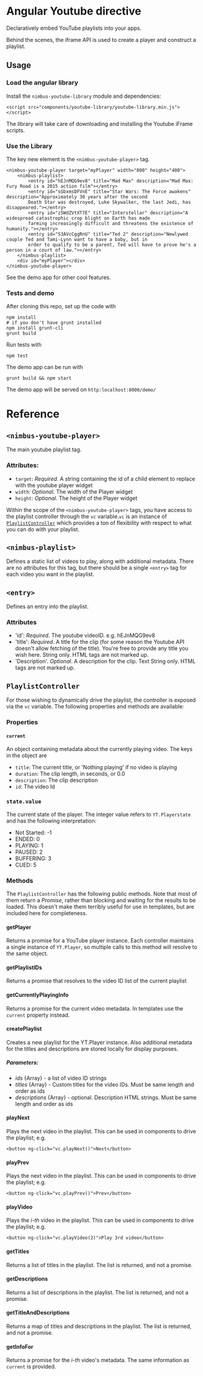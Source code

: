 # Angular Youtube directive

Declaratively embed YouTube playlists into your apps.

Behind the scenes, the iframe API is used to create a player and construct a playlist.

## Usage

### Load the angular library

Install the `nimbus-youtube-library` module and dependencies:
    
    <script src="components/youtube-library/youtube-library.min.js"></script>
    
The library will take care of downloading and installing the Youtube iFrame scripts.    

### Use the Library

The key new element is the `<nimbus-youtube-player>` tag. 
    
    <nimbus-youtube-player target="myPlayer" width="800" height="400">
        <nimbus-playlist>
            <entry id="hEJnMQG9ev8" title="Mad Max" description="Mad Max: Fury Road is a 2015 action film"></entry>
            <entry id="sGbxmsDFVnE" title="Star Wars: The Force awakens" description="Approximately 30 years after the second
            Death Star was destroyed, Luke Skywalker, the last Jedi, has disappeared."></entry>
            <entry id="zSWdZVtXT7E" title="Interstellar" description="A widespread catastrophic crop blight on Earth has made
            farming increasingly difficult and threatens the existence of humanity."></entry>
            <entry id="S3AVcCggRnU" title="Ted 2" description="Newlywed couple Ted and Tami-Lynn want to have a baby, but in
            order to qualify to be a parent, Ted will have to prove he's a person in a court of law."></entry>
        </nimbus-playlist>
        <div id="myPlayer"></div>
    </nimbus-youtube-player>
 

See the demo app for other cool features.

### Tests and demo
 
After cloning this repo, set up the code with

    npm install
    # if you don't have grunt installed
    npm install grunt-cli
    grunt build
    
Run tests with 
    
    npm test

The demo app can be run with
    
    grunt build && npm start
    
The demo app will be served on `http:localhost:8000/demo/`
    
    
# Reference

##  `<nimbus-youtube-player>`

The main youtube playlist tag.

### Attributes:

* `target`: *Required*. A string containing the id of a child element to replace with the youtube player widget
* `width`: *Optional*. The width of the Player widget
* `height`: *Optional*. The height of the Player widget
 
Within the scope of the `<nimbus-youtube-player>` tags, you have access to the playlist controller through the `vc`
  variable.`vc` is an instance of [`PlaylistController`](#PlaylistController) which provides a ton of flexibility with
  respect to what you can do with your playlist.
  
## `<nimbus-playlist>`

Defines a static list of videos to play, along with additional metadata. There are no attributes for this tag, but
 there should be a single `<entry>` tag for each video you want in the playlist.

## `<entry>`

Defines an entry into the playlist.

### Attributes

* 'id': *Required*. The youtube videoID. e.g. hEJnMQG9ev8
* 'title': *Required*. A title for the clip (for some reason the Youtube API doesn't allow fetching of the title). You're 
free to provide any title you wish here. String only. HTML tags are not marked up.
* 'Description'. *Optional*. A description for the clip. Text  String only. HTML tags are not marked up.

## `PlaylistController`

For those wishing to dynamically drive the playlist, the controller is exposed via the `vc` variable. The following
properties and methods are available:

### Properties

#### `current`

An object containing metadata about the currently playing video. The keys in the object are 
   
* `title`: The current title, or 'Nothing playing' if no video is playing
* `duration`: The clip length, in seconds, or 0.0
* `description`: The clip description
* `id`: The video Id

### `state.value`

The current state of the player. The integer value refers to `YT.Playerstate` and has the following interpretation:

* Not Started: -1
* ENDED: 0
* PLAYING: 1
* PAUSED: 2
* BUFFERING: 3
* CUED: 5

### Methods

The `PlaylistController` has the following public methods. Note that most of them return a *Promise*, rather than 
blocking and waiting for the results to be loaded. This doesn't make them terribly useful for use in templates, but are
included here for completeness.

#### getPlayer

Returns a promise for a YouTube player instance. Each controller maintains a single instance of `YT.Player`,
so multiple calls to this method will resolve to the same object.

#### getPlaylistIDs

Returns a promise that resolves to the video ID list of the current playlist

#### getCurrentlyPlayingInfo

Returns a promise for the current video metadata. In templates use the `current` property instead.

#### createPlaylist

Creates a new playlist for the YT.Player instance. Also additional metadata for the titles and descriptions
are stored locally for display purposes.

##### Parameters:
         
* *ids* {Array} - a list of video ID strings
* *titles* {Array} - Custom titles for the video IDs. Must be same length and order as ids
* *descriptions* {Array} - optional. Description HTML strings. Must be same length and order as ids
         
#### playNext

Plays the next video in the playlist. This can be used in components to drive the playlist; e.g.

    <button ng-click="vc.playNext()">Next</button>

#### playPrev

Plays the next video in the playlist. This can be used in components to drive the playlist; e.g.

    <button ng-click="vc.playPrev()">Prev</button>
    
    
#### playVideo

Plays the *i-th* video in the playlist. This can be used in components to drive the playlist; e.g.

    <button ng-click="vc.playVideo(2)">Play 3rd video</button>
    
#### getTitles

Returns a list of titles in the playlist. The list is returned, and not a promise.

#### getDescriptions

Returns a list of descriptions in the playlist. The list is returned, and not a promise.

#### getTitleAndDescriptions

Returns a map of  titles and descriptions in the playlist. The list is returned, and not a promise.

#### getInfoFor

Returns a promise for the *i-th* video's metadata. The same information as `current` is provided.